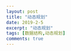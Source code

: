 ```yaml
---
layout: post
title: "动态规划"
date: 2019-2-5
excerpt: "动态规划"
tags: [数据结构,动态规划]
comments: true
---
```


